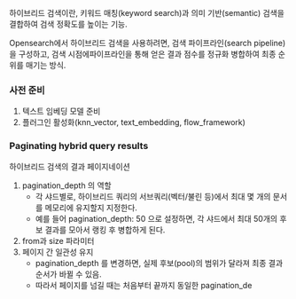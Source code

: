 하이브리드 검색이란, 키워드 매칭(keyword search)과 의미 기반(semantic) 검색을 결합하여 검색 정확도를 높이는 기능.

Opensearch에서 하이브리드 검색을 사용하려면, 검색 파이프라인(search pipeline)을 구성하고, 검색 시점에파이프라인을 통해 얻은 결과 점수를 정규화 병합하여 최종 순위를 매기는 방식.

### 사전 준비
1. 텍스트 임베딩 모델 준비
2. 플러그인 활성화(knn_vector, text_embedding, flow_framework)


### Paginating hybrid query results
하이브리드 검색의 결과 페이지네이션
1. pagination_depth 의 역할
	- 각 샤드별로, 하이브리드 쿼리의 서브쿼리(벡터/불린 등)에서 최대 몇 개의 문서를 메모리에 유지할지 지정한다.
	- 예를 들어 pagination_depth: 50 으로 설정하면, 각 샤드에서 최대 50개의 후보 결과를 모아서 랭킹 후 병합하게 된다.
2. from과 size 파라미터
3. 페이지 간 일관성 유지
	- pagination_depth 를 변경하면, 실제 후보(pool)의 범위가 달라져 최종 결과 순서가 바뀔 수 있음.
	- 따라서 페이지를 넘길 때는 처음부터 끝까지 동일한 pagination_de
